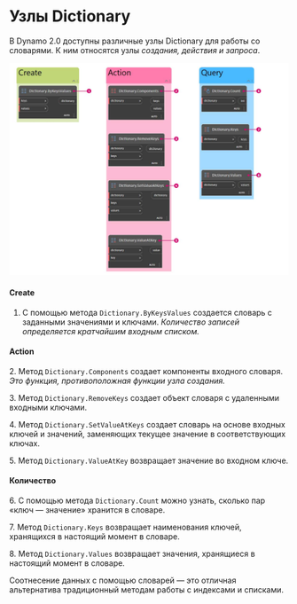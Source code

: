 # Узлы Dictionary

В Dynamo 2.0 доступны различные узлы Dictionary для работы со словарями. К ним относятся узлы _создания, действия и запроса_.

![](<../images/5-5/2/dictionary nodes - nodes.jpg>)

#### Create

1. С помощью метода `Dictionary.ByKeysValues` создается словарь с заданными значениями и ключами. _Количество записей определяется кратчайшим входным списком._

#### Action

2\. Метод `Dictionary.Components` создает компоненты входного словаря. _Это функция, противоположная функции узла создания._

3\. Метод `Dictionary.RemoveKeys` создает объект словаря с удаленными входными ключами.

4\. Метод `Dictionary.SetValueAtKeys` создает словарь на основе входных ключей и значений, заменяющих текущее значение в соответствующих ключах.

5\. Метод `Dictionary.ValueAtKey` возвращает значение во входном ключе.

#### Количество

6\. С помощью метода `Dictionary.Count` можно узнать, сколько пар «ключ — значение» хранится в словаре.

7\. Метод `Dictionary.Keys` возвращает наименования ключей, хранящихся в настоящий момент в словаре.

8\. Метод `Dictionary.Values` возвращает значения, хранящиеся в настоящий момент в словаре.

Соотнесение данных с помощью словарей — это отличная альтернатива традиционный методам работы с индексами и списками.
